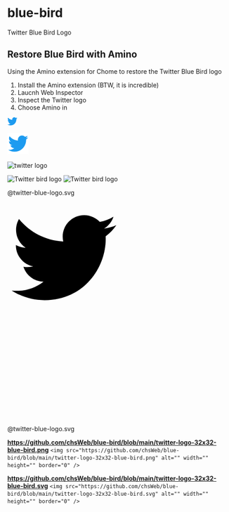 # blue-bird
Twitter Blue Bird Logo

## Restore Blue Bird with Amino
Using the Amino extension for Chome to restore the Twitter Blue Bird logo
1. Install the Amino extension (BTW, it is incredible)
2. Laucnh Web Inspector
3. Inspect the Twitter logo
4. Choose Amino in

![twitter bird logo](https://raw.githubusercontent.com/chsWeb/blue-bird/main/twitter-logo-blue-bird.png)

![twitter](twitter-blue-logo.svg)

![twitter logo](https://raw.github.com/chsWeb/blue-bird/master/twitter-blue-logo.svg?sanitize=true)

<img src="https://raw.github.com/chsWeb/blue-bird/master/twitter-blue-logo.svg?sanitize=true" alt="Twitter bird logo" width="48" height="48" border="0" />

<img src="https://rawgithub.com/blue-bird/master/twitter-blue-logo.svg?sanitize=true" alt="Twitter bird logo" width="48" height="48" border="0" />

@twitter-blue-logo.svg
<?xml version="1.0" encoding="UTF-8"?>
<!DOCTYPE svg PUBLIC "-//W3C//DTD SVG 1.1//EN" "http://www.w3.org/Graphics/SVG/1.1/DTD/svg11.dtd">
<svg viewBox="0 0 48 48" aria-hidden="true" class="r-1cvl2hr r-4qtqp9 r-yyyyoo r-16y2uox r-8kz0gk r-dnmrzs r-bnwqim r-1plcrui r-lrvibr r-lrsllp"><g><path d="M23.643 4.937c-.835.37-1.732.62-2.675.733.962-.576 1.7-1.49 2.048-2.578-.9.534-1.897.922-2.958 1.13-.85-.904-2.06-1.47-3.4-1.47-2.572 0-4.658 2.086-4.658 4.66 0 .364.042.718.12 1.06-3.873-.195-7.304-2.05-9.602-4.868-.4.69-.63 1.49-.63 2.342 0 1.616.823 3.043 2.072 3.878-.764-.025-1.482-.234-2.11-.583v.06c0 2.257 1.605 4.14 3.737 4.568-.392.106-.803.162-1.227.162-.3 0-.593-.028-.877-.082.593 1.85 2.313 3.198 4.352 3.234-1.595 1.25-3.604 1.995-5.786 1.995-.376 0-.747-.022-1.112-.065 2.062 1.323 4.51 2.093 7.14 2.093 8.57 0 13.255-7.098 13.255-13.254 0-.2-.005-.402-.014-.602.91-.658 1.7-1.477 2.323-2.41z"></path></g></svg>
@twitter-blue-logo.svg

**https://github.com/chsWeb/blue-bird/blob/main/twitter-logo-32x32-blue-bird.png**
```<img src="https://github.com/chsWeb/blue-bird/blob/main/twitter-logo-32x32-blue-bird.png" alt="" width="" height="" border="0" />```
<img src="https://github.com/chsWeb/blue-bird/blob/main/twitter-logo-32x32-blue-bird.png" alt="" width="" height="" border="0" />

**https://github.com/chsWeb/blue-bird/blob/main/twitter-logo-32x32-blue-bird.svg**
```<img src="https://github.com/chsWeb/blue-bird/blob/main/twitter-logo-32x32-blue-bird.svg" alt="" width="" height="" border="0" />```
<img src="https://github.com/chsWeb/blue-bird/blob/main/twitter-logo-32x32-blue-bird.svg" alt="" width="" height="" border="0" />
